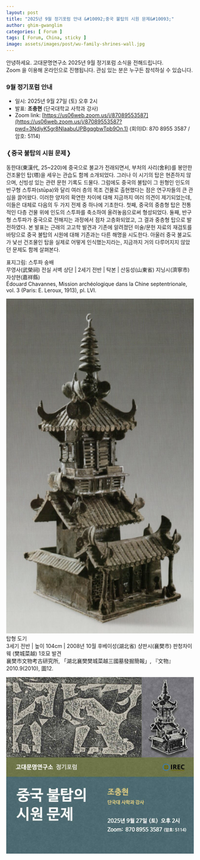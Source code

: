 ```yaml
---
layout: post
title: "2025년 9월 정기포럼 안내 &#10092;중국 불탑의 시원 문제&#10093;"
author: ghim-gwanglim
categories: [ Forum ]
tags: [ Forum, China, sticky ]
image: assets/images/post/wu-family-shrines-wall.jpg
---
```


안녕하세요. 고대문명연구소 2025년 9월 정기포럼 소식을 전해드립니다.<br> 
Zoom 을 이용해 온라인으로 진행됩니다. 관심 있는 분은 누구든 참석하실 수 있습니다.


### 9월 정기포럼 안내

- 일시: 2025년 9월 27일 (토) 오후 2시
- 발표: __조충현__ (단국대학교 사학과 강사)
- Zoom link: [https://us06web.zoom.us/j/87089553587](https://us06web.zoom.us/j/87089553587?pwd=3NdiyK5gr8NIaabuUPBgqgbwTpb9On.1)
  (회의ID: 870 8955 3587 / 암호: 5114)

### &#10092;중국 불탑의 시원 문제&#10093;

동한대(東漢代, 25~220)에 중국으로 불교가 전래되면서, 부처의 사리(舍利)를 봉안한 건조물인 탑(塔)을 세우는 관습도 함께 소개되었다. 그러나 이 시기의 탑은 현존하지 않으며, 신빙성 있는 관련 문헌 기록도 드물다. 그럼에도 중국의 불탑이 그 원형인 인도의 반구형 스투파(stūpa)와 달리 여러 층의 목조 건물로 출현했다는 점은 연구자들의 큰 관심을 끌어왔다. 이러한 양자의 확연한 차이에 대해 지금까지 여러 의견이 제기되었는데, 이들은 대체로 다음의 두 가지 전제 중 하나에 기초한다. 첫째, 중국의 중층형 탑은 전통적인 다층 건물 위에 인도의 스투파를 축소하여 올려놓음으로써 형성되었다. 둘째, 반구형 스투파가 중국으로 전해지는 과정에서 점차 고층화되었고, 그 결과 중층형 탑으로 발전하였다. 본 발표는 근래의 고고학 발견과 기존에 알려졌던 미술/문헌 자료의 재검토를 바탕으로 중국 불탑의 시원에 대해 기존과는 다른 해명을 시도한다. 아울러 중국 불교도가 낯선 건조물인 탑을 실제로 어떻게 인식했는지라는, 지금까지 거의 다루어지지 않았던 문제도 함께 살펴본다.
<br>

<span class="text-muted">표지그림: 스투파 숭배<br>
무영사(武榮祠) 전실 서벽 상단 | 2세기 전반 | 탁본 | 산둥성(山東省) 지닝시(濟寧市) 자샹현(嘉祥縣)<br>
Édouard Chavannes, Mission archéologique dans la Chine septentrionale, vol. 3 (Paris: E. Leroux, 1913), pl. LVI.
</span>
<br>

![](/assets/images/post/chinese-stupa-china.jpg)
<span class="text-muted">탑형 도기<br>
3세기 전반 | 높이 104cm | 2008년 10월 후베이성(湖北省) 샹판시(襄樊市) 판청차이웨 (樊城菜越) 1호묘 발견<br>
襄樊市文物考古研究所, 「湖北襄樊樊城菜越三國墓發掘簡報」, 『文物』 2010.9(2010), 圖12.
</span>
<br>

![](/assets/images/post/irec-seminar-poster-2025-09.jpg)
